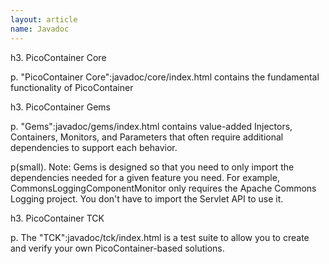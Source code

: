 ```yaml
---
layout: article
name: Javadoc
---
```


h3. PicoContainer Core

p.  "PicoContainer Core":javadoc/core/index.html contains the fundamental functionality of PicoContainer

h3. PicoContainer Gems

p.  "Gems":javadoc/gems/index.html contains value-added Injectors, Containers, Monitors, and Parameters that often require additional dependencies to support each behavior.

p(small). Note: Gems is designed so that you need to only import the dependencies needed for a given feature you need. For example, CommonsLoggingComponentMonitor only requires the Apache Commons Logging project. You don't have to import the Servlet API to use it.

h3. PicoContainer TCK

p. The "TCK":javadoc/tck/index.html is a test suite to allow you to create and verify your own PicoContainer-based solutions.

